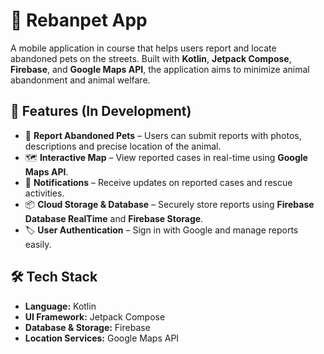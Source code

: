 # 🐾 Rebanpet App

A mobile application in course that helps users report and locate abandoned pets on the streets. 
Built with **Kotlin**, **Jetpack Compose**, **Firebase**, and **Google Maps API**, the application aims to minimize animal abandonment and animal welfare.

## 🚀 Features (In Development)
- 📍 **Report Abandoned Pets** – Users can submit reports with photos, descriptions and precise location of the animal.  
- 🗺 **Interactive Map** – View reported cases in real-time using **Google Maps API**.  
- 🔔 **Notifications** – Receive updates on reported cases and rescue activities.  
- 📦 **Cloud Storage & Database** – Securely store reports using **Firebase Database RealTime** and **Firebase Storage**.  
- 🏷 **User Authentication** – Sign in with Google and manage reports easily.  

## 🛠 Tech Stack
- **Language:** Kotlin  
- **UI Framework:** Jetpack Compose  
- **Database & Storage:** Firebase   
- **Location Services:** Google Maps API  
